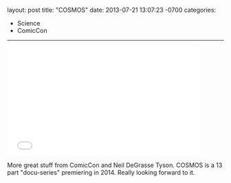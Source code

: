 layout: post
title:  "COSMOS"
date:   2013-07-21 13:07:23 -0700
categories:
  - Science
  - ComicCon
---

<iframe class="embedly-embed" src="//cdn.embedly.com/widgets/media.html?src=https%3A%2F%2Fwww.youtube.com%2Fembed%2FNeVCR1qfMaU%3Ffeature%3Doembed&url=https%3A%2F%2Fwww.youtube.com%2Fwatch%3Fv%3DNeVCR1qfMaU&image=https%3A%2F%2Fi.ytimg.com%2Fvi%2FNeVCR1qfMaU%2Fhqdefault.jpg&key=d815972c91e546edb5d2d02e509f8b1c&type=text%2Fhtml&schema=youtube" width="450" height="253" scrolling="no" frameborder="0" allowfullscreen></iframe>

More great stuff from ComicCon and Neil DeGrasse Tyson. COSMOS is a 13 part "docu-series" premiering in 2014. Really looking forward to it.

